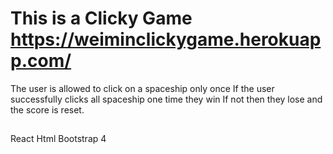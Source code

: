 # This is a Clicky Game https://weiminclickygame.herokuapp.com/
The user is allowed to click on a spaceship only once
If the user successfully clicks all spaceship one time they win
If not then they lose and the score is reset.
##
React
Html
Bootstrap 4